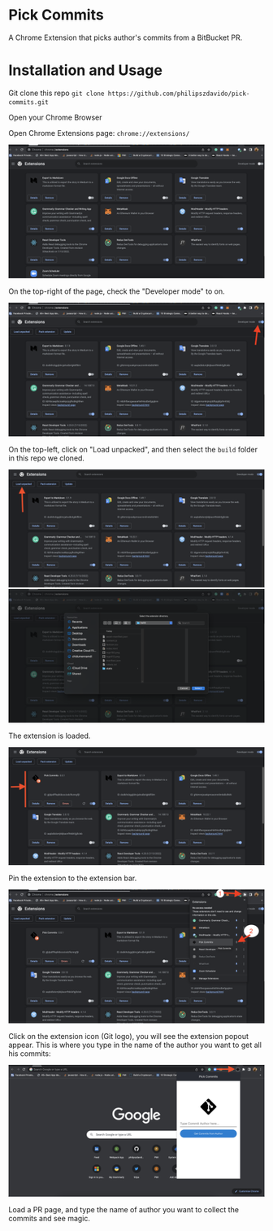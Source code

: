 # Pick Commits

A Chrome Extension that picks author's commits from a BitBucket PR.

# Installation and Usage

Git clone this repo `git clone https://github.com/philipszdavido/pick-commits.git`

Open your Chrome Browser

Open Chrome Extensions page: `chrome://extensions/`

![](./img/img1.png)

On the top-right of the page, check the "Developer mode" to on.

![](./img/img2.png)

On the top-left, click on "Load unpacked", and then select the `build` folder in this repo we cloned.

![](./img/img3.png)
![](./img/img4.png)

The extension is loaded.

![](./img/img5.png)

Pin the extension to the extension bar.

![](./img/img6.png)

Click on the extension icon (Git logo), you will see the extension popout appear. This is where you type in the name of the author you want to get all his commits:

![](./img/img7.png)

Load a PR page, and type the name of author you want to collect the commits and see magic.
